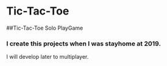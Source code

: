 # Tic-Tac-Toe

##Tic-Tac-Toe Solo PlayGame

### I create this projects when I was stayhome at 2019.

I will develop later to multiplayer.
